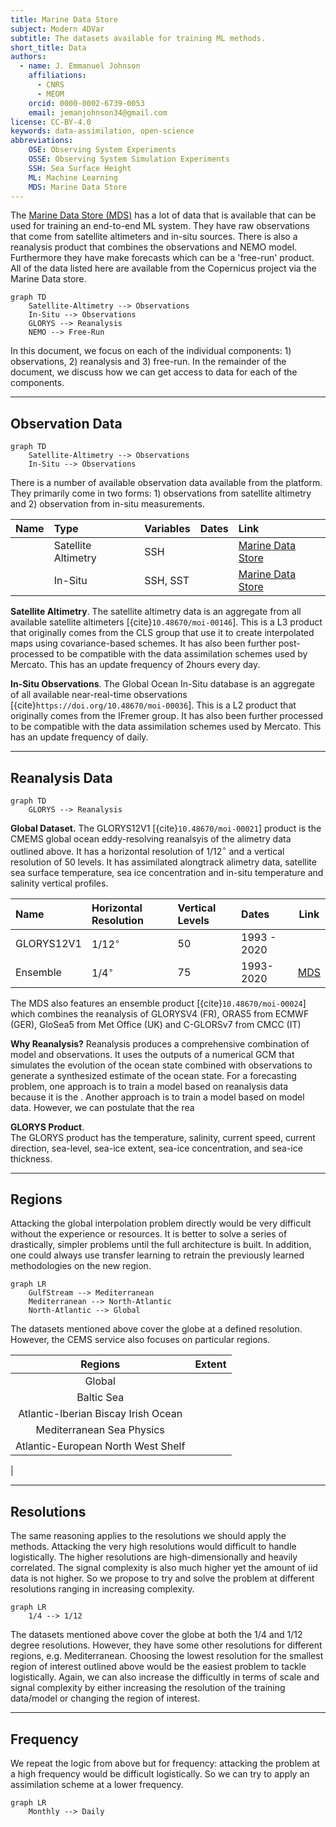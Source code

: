 ```yaml
---
title: Marine Data Store
subject: Modern 4DVar
subtitle: The datasets available for training ML methods.
short_title: Data
authors:
  - name: J. Emmanuel Johnson
    affiliations:
      - CNRS
      - MEOM
    orcid: 0000-0002-6739-0053
    email: jemanjohnson34@gmail.com
license: CC-BY-4.0
keywords: data-assimilation, open-science
abbreviations:
    OSE: Observing System Experiments
    OSSE: Observing System Simulation Experiments
    SSH: Sea Surface Height
    ML: Machine Learning
    MDS: Marine Data Store
---
```



The [Marine Data Store (MDS)](https://data.marine.copernicus.eu/products) has a lot of data that is available that can be used for training an end-to-end ML system.
They have raw observations that come from satellite altimeters and in-situ sources.
There is also a reanalysis product that combines the observations and NEMO model. 
Furthermore they have make forecasts which can be a 'free-run' product.
All of the data listed here are available from the Copernicus project via the Marine Data store.

```{mermaid}
graph TD
    Satellite-Altimetry --> Observations
    In-Situ --> Observations
    GLORYS --> Reanalysis
    NEMO --> Free-Run
```

In this document, we focus on each of the individual components: 1) observations, 2) reanalysis and 3) free-run.
In the remainder of the document, we discuss how we can get access to data for each of the components.



---
## Observation Data

```{mermaid}
graph TD
    Satellite-Altimetry --> Observations
    In-Situ --> Observations
```

There is a number of available observation data available from the platform.
They primarily come in two forms: 1) observations from satellite altimetry and 2) observation from in-situ measurements.

| Name | Type | Variables | Dates | Link |
|:-----|:-----|:---------------------|:------|:------|
| | Satellite Altimetry | SSH | | [Marine Data Store](https://data.marine.copernicus.eu/product/SEALEVEL_GLO_PHY_L3_MY_008_062/description) | |
| | In-Situ | SSH, SST | | [Marine Data Store](https://data.marine.copernicus.eu/product/INSITU_GLO_PHYBGCWAV_DISCRETE_MYNRT_013_030/description)|

**Satellite Altimetry**.
The satellite altimetry data is an aggregate from all available satellite altimeters [{cite}`10.48670/moi-00146`].
This is a L3 product that originally comes from the CLS group that use it to create interpolated maps using covariance-based schemes.
It has also been further post-processed to be compatible with the data assimilation schemes used by Mercato.
This has an update frequency of 2hours every day.

**In-Situ Observations**.
The Global Ocean In-Situ database is an aggregate of all available near-real-time observations [{cite}`https://doi.org/10.48670/moi-00036`].
This is a L2 product that originally comes from the IFremer group.
It has also been further processed to be compatible with the data assimilation schemes used by Mercato.
This has an update frequency of daily.



---
## Reanalysis Data

```{mermaid}
graph TD
    GLORYS --> Reanalysis
```

**Global Dataset.**
The GLORYS12V1 [{cite}`10.48670/moi-00021`] product is the CMEMS global ocean eddy-resolving reanalsyis of the alimetry data outlined above. 
It has a horizontal resolution of $1/12^\circ$ and a vertical resolution of 50 levels.
It has assimilated alongtrack alimetry data, satellite sea surface temperature, sea ice concentration and in-situ temperature and salinity vertical profiles.



| Name | Horizontal Resolution | Vertical Levels | Dates | Link |
|:----|:---------------------|:---------------|:------|:---:|
| GLORYS12V1 | $1/12^\circ$ | 50 | 1993 - 2020 | |
| Ensemble | $1/4^\circ$ | 75 | 1993-2020 | [MDS](https://data.marine.copernicus.eu/product/GLOBAL_REANALYSIS_PHY_001_031/description)

The MDS also features an ensemble product [{cite}`10.48670/moi-00024`] which combines the reanalysis of GLORYSV4 (FR), ORAS5 from ECMWF (GER), GloSea5 from Met Office (UK) and C-GLORSv7 from CMCC (IT)



**Why Reanalysis?** 
Reanalysis produces a comprehensive combination of model and observations. 
It uses the outputs of a numerical GCM that simulates the evolution of the ocean state combined with observations to generate a synthesized estimate of the ocean state. 
For a forecasting problem, one approach is to train a model based on reanalysis data because it is the .
Another approach is to train a model based on model data. 
However, we can postulate that the rea


**GLORYS Product**.  
The GLORYS product has the temperature, salinity, current speed, current direction, sea-level, sea-ice extent, sea-ice concentration, and sea-ice thickness.



---
## Regions

Attacking the global interpolation problem directly would be very difficult without the experience or resources.
It is better to solve a series of drastically, simpler problems until the full architecture is built.
In addition, one could always use transfer learning to retrain the previously learned methodologies on the new region.


```{mermaid}
graph LR
    GulfStream --> Mediterranean
    Mediterranean --> North-Atlantic
    North-Atlantic --> Global
```

The datasets mentioned above cover the globe at a defined resolution.
However, the CEMS service also focuses on particular regions.

| Regions | Extent |
|:-------:|:-------:|
| Global | |
| Baltic Sea | |
| Atlantic-Iberian Biscay Irish Ocean | |
| Mediterranean Sea Physics | |
| Atlantic-European North West Shelf | |
|


---
## Resolutions

The same reasoning applies to the resolutions we should apply the methods.
Attacking the very high resolutions would difficult to handle logistically.
The higher resolutions are high-dimensionally and heavily correlated.
The signal complexity is also much higher yet the amount of iid data is not higher.
So we propose to try and solve the problem at different resolutions ranging in increasing complexity.

```{mermaid}
graph LR
    1/4 --> 1/12
```

The datasets mentioned above cover the globe at both the 1/4 and 1/12 degree resolutions.
However, they have some other resolutions for different regions, e.g. Mediterranean.
Choosing the lowest resolution for the smallest region of interest outlined above would be the easiest problem to tackle logistically.
Again, we can also increase the difficultly in terms of scale and signal complexity by either increasing the resolution of the training data/model or changing the region of interest.

---
## Frequency

We repeat the logic from above but for frequency: attacking the problem at a high frequency would be difficult logistically.
So we can try to apply an assimilation scheme at a lower frequency.

```{mermaid}
graph LR
    Monthly --> Daily
```